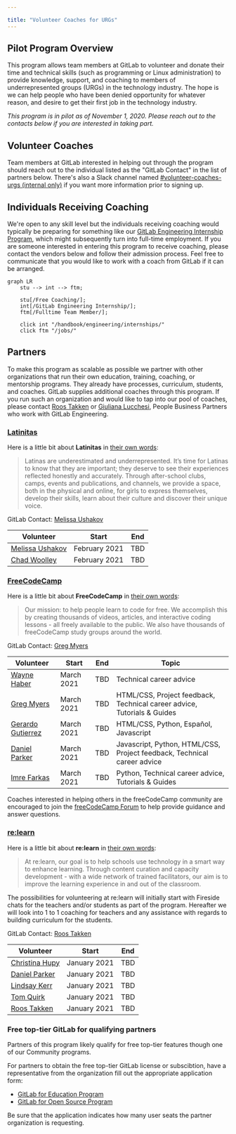 ```yaml
---

title: "Volunteer Coaches for URGs"
---
```








## Pilot Program Overview

This program allows team members at GitLab to volunteer and donate their time and technical skills (such as programming or Linux administration) to provide knowledge, support, and coaching to members of underrepresented groups (URGs) in the technology industry. The hope is we can help people who have been denied opportunity for whatever reason, and desire to get their first job in the technology industry.

*This program is in pilot as of November 1, 2020. Please reach out to the contacts below if you are interested in taking part.*

## Volunteer Coaches

Team members at GitLab interested in helping out through the program should reach out to the individual listed as the "GitLab Contact" in the list of partners below. There's also a Slack channel named [#volunteer-coaches-urgs (internal only)](https://gitlab.slack.com/archives/C017XNA4LDA) if you want more information prior to signing up. 

## Individuals Receiving Coaching

We're open to any skill level but the individuals receiving coaching would typically be preparing for something like our [GitLab Engineering Internship Program](/handbook/engineering/internships/), which might subsequently turn into full-time employment. If you are someone interested in entering this program to receive coaching, please contact the vendors below and follow their admission process. Feel free to communicate that you would like to work with a coach from GitLab if it can be arranged.

```mermaid
graph LR
    stu --> int --> ftm;

    stu[/Free Coaching/];
    int[/GitLab Engineering Internship/];
    ftm[/Fulltime Team Member/];

    click int "/handbook/engineering/internships/"
    click ftm "/jobs/"
```

## Partners

To make this program as scalable as possible we partner with other organizations that run their own education, training, coaching, or mentorship programs. They already have processes, curriculum, students, and coaches. GitLab supplies additional coaches through this program. If you run such an organization and would like to tap into our pool of coaches, please contact [Roos Takken](https://gitlab.com/rtakken) or [Giuliana Lucchesi](https://gitlab.com/glucchesi), People Business Partners who work with GitLab Engineering.

### [Latinitas](https://latinitasmagazine.org/)

Here is a little bit about **Latinitas** in [their own words](https://latinitasmagazine.org/about-us/):

> Latinas are underestimated and underrepresented. It’s time for Latinas to know that they are important; they deserve to see their experiences reflected honestly and accurately.
> Through after-school clubs, camps, events and publications, and channels, we provide a space, both in the physical and online, for girls to express themselves, develop their skills, learn about their culture and discover their unique voice.

GitLab Contact: [Melissa Ushakov](https://gitlab.com/mushakov)

| Volunteer   | Start  | End |
|-------------|--------|-----|
| [Melissa Ushakov](/company/team/#mushakov)      |   February 2021     |   TBD  |
| [Chad Woolley](/company/team/#cwoolley-gitlab)     |    February 2021     |   TBD  |

### [FreeCodeCamp](https://www.freecodecamp.org/)

Here is a little bit about **FreeCodeCamp** in [their own words](https://www.freecodecamp.org/learn):

> Our mission: to help people learn to code for free. We accomplish this by creating thousands of videos, articles, and interactive coding lessons - all freely available to the public. We also have thousands of freeCodeCamp study groups around the world.

GitLab Contact: [Greg Myers](https://gitlab.com/greg)

| Volunteer                                      | Start      | End | Topic                                                                   |
| ---------------------------------------------- | ---------- | --- | ----------------------------------------------------------------------- |
| [Wayne Haber](/company/team/#whaber)           | March 2021 | TBD | Technical career advice                                                 |
| [Greg Myers](/company/team/#greg)              | March 2021 | TBD | HTML/CSS, Project feedback, Technical career advice, Tutorials & Guides |
| [Gerardo Gutierrez](/company/team/#ggutierrez5) | March 2021 | TBD | HTML/CSS, Python, Español, Javascript                                   |
| [Daniel Parker](/company/team/#dparker)       | March 2021 | TBD | Javascript, Python, HTML/CSS, Project feedback, Technical career advice |
| [Imre Farkas](/company/team/#ifarkas)          | March 2021 | TBD | Python, Technical career advice, Tutorials & Guides                     |

Coaches interested in helping others in the freeCodeCamp community are encouraged to join the [freeCodeCamp Forum](https://forum.freecodecamp.org/) to help provide guidance and answer questions.

### [re:learn](https://relearn.ng/)

Here is a little bit about **re:learn** in [their own words](https://relearn.ng/):

> At re:learn, our goal is to help schools use technology in a smart way to enhance learning. Through content curation and capacity development - with a wide network of trained facilitators, our aim is to improve the learning experience in and out of the classroom.

The possibilities for volunteering at re:learn will initially start with Fireside chats for the teachers and/or students as part of the program. Hereafter we will look into 1 to 1 coaching for teachers and any assistance with regards to building curriculum for the students. 

GitLab Contact: [Roos Takken](https://gitlab.com/rtakken)

| Volunteer                                 | Start        | End   |
|-------------------------------------------|--------------|-------|
| [Christina Hupy](/company/team/#c_hupy)   | January 2021 |TBD    |
| [Daniel Parker](/company/team/#dparker)  | January 2021 |TBD    |
| [Lindsay Kerr](/company/team/#lkerr)      | January 2021 |TBD    |
| [Tom Quirk](/company/team/#tomquirk)      | January 2021 |TBD    |
| [Roos Takken](/company/team/#rtakken)     | January 2021 |TBD    |

### Free top-tier GitLab for qualifying partners

Partners of this program likely qualify for free top-tier features though one of our Community programs.

For partners to obtain the free top-tier GitLab license or subscibtion, have a representative from the organization fill out the appropriate application form:

- [GitLab for Education Program](https://about.gitlab.com/solutions/education/join/)
- [GitLab for Open Source Program](https://about.gitlab.com/solutions/open-source/join/)

Be sure that the application indicates how many user seats the partner organization is requesting.
